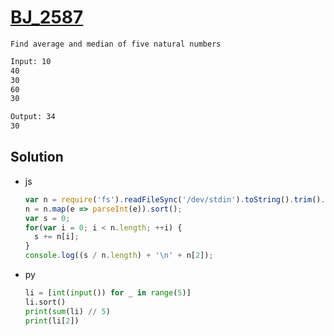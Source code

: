 # [BJ_2587](https://acmicpc.net/problem/2587)

```en
Find average and median of five natural numbers
```

```txt
Input: 10
40
30
60
30

Output: 34
30
```

## Solution

* js

  ```js
  var n = require('fs').readFileSync('/dev/stdin').toString().trim().split('\n');
  n = n.map(e => parseInt(e)).sort();
  var s = 0;
  for(var i = 0; i < n.length; ++i) {
    s += n[i];
  }
  console.log((s / n.length) + '\n' + n[2]);
  ```

* py

  ```py
  li = [int(input()) for _ in range(5)]
  li.sort()
  print(sum(li) // 5)
  print(li[2])
  ```
